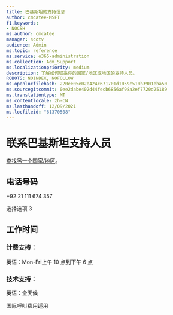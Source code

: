 ```yaml
---
title: 巴基斯坦的支持信息
author: cmcatee-MSFT
f1.keywords:
- NOCSH
ms.author: cmcatee
manager: scotv
audience: Admin
ms.topic: reference
ms.service: o365-administration
ms.collection: Adm_Support
ms.localizationpriority: medium
description: 了解如何联系你的国家/地区或地区的支持人员。
ROBOTS: NOINDEX, NOFOLLOW
ms.openlocfilehash: 220ee05e02e424c671701d1059c510b3901eba50
ms.sourcegitcommit: 0ee2dabe402d44fecb6856af98a2ef7720d25189
ms.translationtype: MT
ms.contentlocale: zh-CN
ms.lasthandoff: 12/09/2021
ms.locfileid: "61370508"
---
```

# <a name="contact-support-for-afghanistan"></a>联系巴基斯坦支持人员

[查找另一个国家/地区](../get-help-support.md)。

## <a name="phone-number"></a>电话号码
+92 21 111 674 357

选择选项 3

## <a name="hours"></a>工作时间
### <a name="billing-support"></a>计费支持：

英语：Mon-Fri上午 10 点到下午 6 点

### <a name="technical-support"></a>技术支持：

英语：全天候

国际呼叫费用适用
